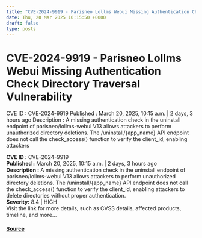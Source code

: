 ```yaml
---
title: "CVE-2024-9919 - Parisneo Lollms Webui Missing Authentication Check Directory Traversal Vulnerability"
date: Thu, 20 Mar 2025 10:15:50 +0000
draft: false
type: posts
---
```

# CVE-2024-9919 - Parisneo Lollms Webui Missing Authentication Check Directory Traversal Vulnerability





 CVE ID : CVE-2024-9919 Published : March 20, 2025, 10:15 a.m. | 2 days, 3 hours ago Description : A missing authentication check in the uninstall endpoint of parisneo/lollms-webui V13 allows attackers to perform unauthorized directory deletions. The /uninstall/{app_name} API endpoint does not call the check_access() function to verify the client_id, enabling attackers

**CVE ID :** CVE-2024-9919  
**Published :** March 20, 2025, 10:15 a.m. | 2 days, 3 hours ago  
**Description :** A missing authentication check in the uninstall endpoint of parisneo/lollms-webui V13 allows attackers to perform unauthorized directory deletions. The /uninstall/{app\_name} API endpoint does not call the check\_access() function to verify the client\_id, enabling attackers to delete directories without proper authentication.  
**Severity:** 8.4 | HIGH  
Visit the link for more details, such as CVSS details, affected products, timeline, and more...

#### [Source](https://cvefeed.io/vuln/detail/CVE-2024-9919)

